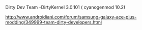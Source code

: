 Dirty Dev Team -DirtyKernel 3.0.101 ( cyanogenmod 10.2)



http://www.androidiani.com/forum/samsung-galaxy-ace-plus-modding/349999-team-dirty-developers.html

